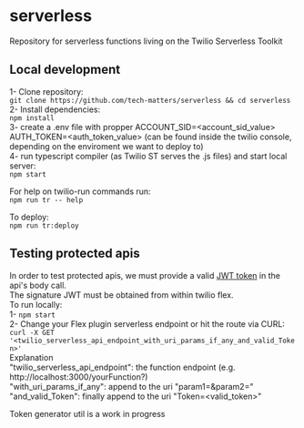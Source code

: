 # serverless
Repository for serverless functions living on the Twilio Serverless Toolkit

## Local development

1- Clone repository:  
`git clone https://github.com/tech-matters/serverless && cd serverless`  
2- Install dependencies:  
`npm install`  
3- create a .env file with propper ACCOUNT_SID=<account_sid_value> AUTH_TOKEN=<auth_token_value> (can be found inside the twilio console, depending on the enviroment we want to deploy to)  
4- run typescript compiler (as Twilio ST serves the .js files) and start local server:  
`npm start`  

For help on twilio-run commands run:  
`npm run tr -- help`  
   
To deploy:  
`npm run tr:deploy`  


## Testing protected apis
In order to test protected apis, we must provide a valid [JWT token](https://github.com/twilio/twilio-flex-token-validator) in the api's body call.  
The signature JWT must be obtained from within twilio flex.  
To run locally:  
1- `npm start`  
2- Change your Flex plugin serverless endpoint or hit the route via CURL:  
`curl -X GET '<twilio_serverless_api_endpoint_with_uri_params_if_any_and_valid_Token>'`  
Explanation  
"twilio_serverless_api_endpoint": the function endpoint (e.g. http://localhost:3000/yourFunction?)  
"with_uri_params_if_any": append to the uri "param1=<value1>&param2=<value2>"  
"and_valid_Token": finally append to the uri "Token=<valid_token>"  

Token generator util is a work in progress
